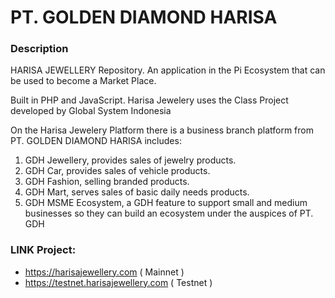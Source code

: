 # PT. GOLDEN DIAMOND HARISA

### Description
HARISA JEWELLERY Repository. An application in the Pi Ecosystem that can be used to become a Market Place.

Built in PHP and JavaScript. Harisa Jewelery uses the Class Project developed by Global System Indonesia

On the Harisa Jewelery Platform there is a business branch platform from PT. GOLDEN DIAMOND HARISA includes:
1. GDH Jewellery, provides sales of jewelry products.
2. GDH Car, provides sales of vehicle products.
3. GDH Fashion, selling branded products.
4. GDH Mart, serves sales of basic daily needs products.
5. GDH MSME Ecosystem, a GDH feature to support small and medium businesses so they can build an ecosystem under the auspices of PT. GDH


### LINK Project:
- https://harisajewellery.com ( Mainnet )
- https://testnet.harisajewellery.com ( Testnet )
